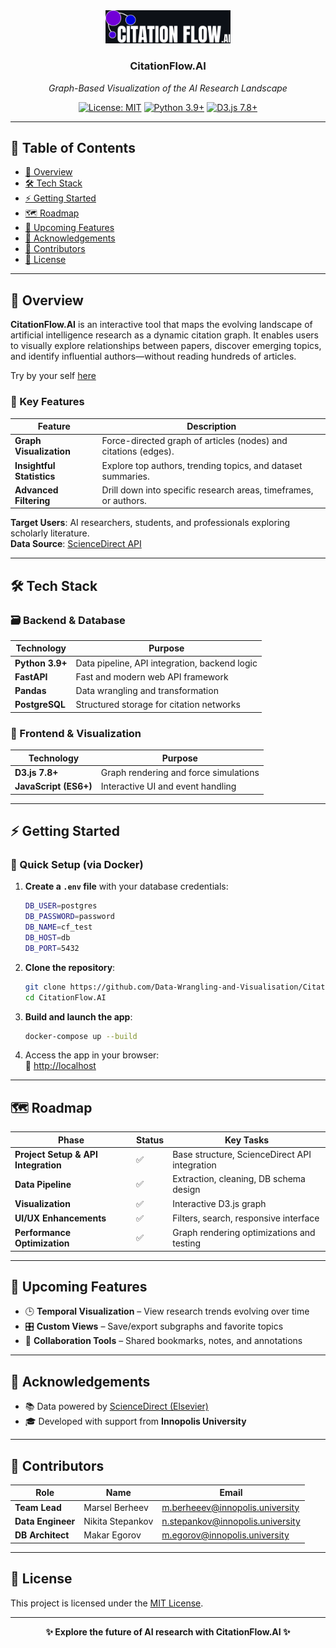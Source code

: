 
<div align="center">
  <img src="logo.svg" alt="CitationFlow.AI Logo" width="200"/>

  <h3><strong>CitationFlow.AI</strong></h3>
  <p><em>Graph-Based Visualization of the AI Research Landscape</em></p>

  [![License: MIT](https://img.shields.io/badge/License-MIT-yellow.svg)](LICENSE)
  [![Python 3.9+](https://img.shields.io/badge/Python-3.9%2B-blue)](https://www.python.org/)
  [![D3.js 7.8+](https://img.shields.io/badge/D3.js-7.8%2B-orange)](https://d3js.org/)
</div>

---

## 📌 Table of Contents  
- [🚀 Overview](#-overview)  
- [🛠️ Tech Stack](#%EF%B8%8F-tech-stack)  
- [⚡ Getting Started](#-getting-started)  
- [🗺️ Roadmap](#%EF%B8%8F-roadmap)  
- [🔮 Upcoming Features](#-upcoming-features)  
- [🙏 Acknowledgements](#-acknowledgements)  
- [👥 Contributors](#-contributors)  
- [📜 License](#-license)  

---

## 🚀 Overview  
**CitationFlow.AI** is an interactive tool that maps the evolving landscape of artificial intelligence research as a dynamic citation graph. It enables users to visually explore relationships between papers, discover emerging topics, and identify influential authors—without reading hundreds of articles.

Try by your self [here](http://147.45.157.105)

### 🔑 Key Features  
| Feature              | Description                                                                 |
|----------------------|-----------------------------------------------------------------------------|
| **Graph Visualization** | Force-directed graph of articles (nodes) and citations (edges).              |
| **Insightful Statistics** | Explore top authors, trending topics, and dataset summaries.               |
| **Advanced Filtering** | Drill down into specific research areas, timeframes, or authors.           |

**Target Users**: AI researchers, students, and professionals exploring scholarly literature.  
**Data Source**: [ScienceDirect API](https://www.elsevier.com/solutions/sciencedirect)

---

## 🛠️ Tech Stack  

### 🗃️ Backend & Database  
| Technology     | Purpose                                      |
|----------------|----------------------------------------------|
| **Python 3.9+** | Data pipeline, API integration, backend logic |
| **FastAPI**     | Fast and modern web API framework            |
| **Pandas**      | Data wrangling and transformation            |
| **PostgreSQL**  | Structured storage for citation networks     |

### 🎨 Frontend & Visualization  
| Technology   | Purpose                                      |
|--------------|----------------------------------------------|
| **D3.js 7.8+** | Graph rendering and force simulations        |
| **JavaScript (ES6+)** | Interactive UI and event handling         |

---

## ⚡ Getting Started  

### 🐳 Quick Setup (via Docker)  

1. **Create a `.env` file** with your database credentials:
    ```bash
    DB_USER=postgres
    DB_PASSWORD=password
    DB_NAME=cf_test
    DB_HOST=db
    DB_PORT=5432
    ```

2. **Clone the repository**:
    ```bash
    git clone https://github.com/Data-Wrangling-and-Visualisation/CitationFlow.AI
    cd CitationFlow.AI
    ```

3. **Build and launch the app**:
    ```bash
    docker-compose up --build
    ```

4. Access the app in your browser:  
   🔗 [http://localhost](http://localhost)

---

## 🗺️ Roadmap  

| Phase                     | Status | Key Tasks                                      |
|---------------------------|--------|------------------------------------------------|
| **Project Setup & API Integration** | ✅     | Base structure, ScienceDirect API integration  |
| **Data Pipeline**         | ✅     | Extraction, cleaning, DB schema design         |
| **Visualization**         | ✅     | Interactive D3.js graph                        |
| **UI/UX Enhancements**    | ✅     | Filters, search, responsive interface          |
| **Performance Optimization** | ✅ | Graph rendering optimizations and testing      |

---

## 🔮 Upcoming Features  
- 🕒 **Temporal Visualization** – View research trends evolving over time  
- 🎛️ **Custom Views** – Save/export subgraphs and favorite topics  
- 🤝 **Collaboration Tools** – Shared bookmarks, notes, and annotations  

---

## 🙏 Acknowledgements  
- 📚 Data powered by [ScienceDirect (Elsevier)](https://www.elsevier.com/solutions/sciencedirect)  
- 🎓 Developed with support from **Innopolis University**  

---

## 👥 Contributors  

| Role            | Name              | Email                                  |
|------------------|-------------------|----------------------------------------|
| **Team Lead**     | Marsel Berheev    | m.berheeev@innopolis.university        |
| **Data Engineer** | Nikita Stepankov  | n.stepankov@innopolis.university       |
| **DB Architect**  | Makar Egorov      | m.egorov@innopolis.university          |

---

## 📜 License  
This project is licensed under the [MIT License](LICENSE).  

---

<div align="center">
  <strong>✨ Explore the future of AI research with CitationFlow.AI ✨</strong>
</div>
